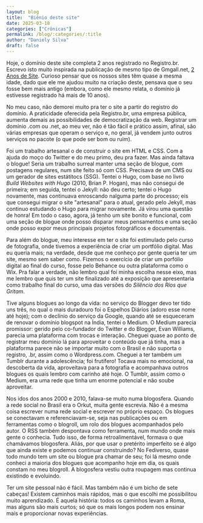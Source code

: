 ```yaml
---
layout: blog
title:  "Biênio deste site"
date: 2025-03-18
categories: ["Crônicas"]
permalink: /blog/:categories/:title
author: "Daniely Silva"
draft: false
---
```

Hoje, o domínio deste site completa 2 anos registrado no Registro.br. Escrevo isto muito inspirada na publicação de mesmo tipo de Gmgall.net, [2 Anos de Site](https://www.gmgall.net/blog/2-anos-de-site/). Curioso pensar que os nossos sites têm quase a mesma idade, dado que ele me ajudou muito na criação deste, pensava que o seu fosse bem mais antigo (embora, como ele mesmo relata, o domínio já estivesse registrado há mais de 10 anos).

No meu caso, não demorei muito pra ter o site a partir do registro do domínio. A praticidade oferecida pela Registro.br, uma empresa pública, aumenta demais as possibilidades de democratização da web. Registrar um domínio .com ou .net, ao meu ver, não é tão fácil e prático assim, afinal, são várias empresas que operam o serviço e, no geral, já vendem junto outros serviços no pacote (o que pode ser bom ou ruim).

Foi um trabalho artesanal o de construir o site em HTML e CSS. Com a ajuda do moço do Twitter e do meu primo, deu pra fazer. Mas ainda faltava o blogue! Seria um trabalho surreal manter uma seção de blogue, com postagens regulares, num site feito só com CSS. Precisava de um CMS ou um gerador de sites estátitocs (SSG). Tentei o Hugo, com base no livro *Build Websites with Hugo* (2010, Brian P. Hogan), mas não consegui de primeira; em seguida, tentei o Jekyll: não deu certo; tentei o Hugo novamente, mas continuava enroscando nalguma parte do processo; eis que consegui migrar o site "artesanal" para o atual, gerado pelo Jekyll, mas continuo estudando o Hugo para migrar novamente. Já virou uma questão de honra! Em todo o caso, agora, já tenho um site bonito e funcional, com uma seção de blogue onde posso disparar meus pensamentos e uma seção onde posso expor meus principais projetos fotográficos e documentais.

Para além do blogue, meu interesse em ter o site foi estimulado pelo curso de fotografia, onde tivemos a experiência de criar um portfólio digital. Mas eu queria mais; na verdade, desde que me conheço por gente queria ter um site, mesmo sem saber como. Fizemos o exercício de criar um porfólio digital ao final do curso, fosse pelo Behance ou outra plataforma como o Wix. Pra falar a verdade, não lembro qual foi minha escolha nesse eixo, mas me lembro que quis ter um site finalizado até a exposição que apresentaria como trabalho final do curso, uma das versões do *Silêncio dos Rios que Gritam*.

Tive alguns blogues ao longo da vida: no serviço do Blogger devo ter tido uns três, no qual o mais duradouro foi o Espelhos Diários (adoro esse nome até hoje); com o declínio do serviço da Google, quando até se esqueceram de renovar o domínio blogspot na Índia, tentei o Medium. O Medium parecia promissor: gerido pelo co-fundador do Twitter e do Blogger, Evan Williams, parecia uma plataforma com trocas e interação. Cheguei quase ao ponto de registrar meu domínio lá para aproveitar o conteúdo que já tinha, mas a plataforma parece não se importar muito com o Brasil e não suporta o registro, .br, assim como o Wordpress.com. Cheguei a ter também um Tumblr durante a adolescência; foi frutífero! Tocava mais no emocional, na descoberta da vida, aproveitava para a fotografia e acompanhava outros blogues os quais lembro com carinho até hoje. O Tumblr, assim como o Medium, era uma rede que tinha um enorme potencial e não soube aproveitar.

Nos idos dos anos 2000 e 2010, falava-se muito numa blogosfera. Quando a rede social no Brasil era o Orkut, muita gente escrevia. Não é a mesma coisa escrever numa rede social e escrever no próprio espaço. Os blogues se conectavam e referenciavam-se, seja nas publicações ou em ferramentas como o blogroll, um rolo dos blogues acompanhados pelo autor. O RSS também despontava como ferramenta, num mundo onde mais gente o conhecia. Tudo isso, de forma retroalimentável, formava o que chamávamos blogosfera. Aliás, por que usar o pretérito imperfeito se é algo que ainda existe e podemos continuar construindo? No Fediverso, quase todo mundo tem um site ou blogue pra chamar de seu; foi lá mesmo onde conheci a maioria dos blogues que acompanho hoje em dia, os quais constam no meu blogroll. A blogosfera vestiu outra roupagem mas continua existindo e evoluindo.

Ter um site pessoal não é fácil. Mas também não é um bicho de sete cabeças! Existem caminhos mais rápidos, mas o que escolhi me possibilitou muito aprendizado. É aquela história: todos os caminhos levam a Roma, mas alguns são mais curtos; só que os mais longos podem nos ensinar mais e proporcionar novas experiências.
